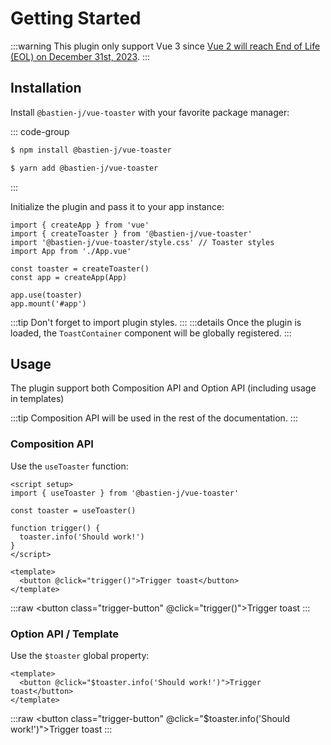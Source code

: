 # Getting Started

:::warning
This plugin only support Vue 3 since [Vue 2 will reach End of Life (EOL) on December 31st, 2023](https://v2.vuejs.org/lts/).
:::

## Installation

Install `@bastien-j/vue-toaster` with your favorite package manager:

::: code-group
```sh [npm]
$ npm install @bastien-j/vue-toaster
```
```sh [yarn]
$ yarn add @bastien-j/vue-toaster
```
:::

Initialize the plugin and pass it to your app instance:

```js{2,3,6,9}
import { createApp } from 'vue'
import { createToaster } from '@bastien-j/vue-toaster'
import '@bastien-j/vue-toaster/style.css' // Toaster styles
import App from './App.vue'

const toaster = createToaster()
const app = createApp(App)

app.use(toaster)
app.mount('#app')
```

:::tip
Don't forget to import plugin styles.
:::
:::details
Once the plugin is loaded, the `ToastContainer` component will be globally registered.
:::

## Usage

The plugin support both Composition API and Option API (including usage in templates)

:::tip
Composition API will be used in the rest of the documentation.
:::

### Composition API

Use the `useToaster` function:

```vue
<script setup>
import { useToaster } from '@bastien-j/vue-toaster'

const toaster = useToaster()

function trigger() {
  toaster.info('Should work!')
}
</script>

<template>
  <button @click="trigger()">Trigger toast</button>
</template>
```

<script setup>
import { useToaster } from '@bastien-j/vue-toaster'

const toaster = useToaster()

function trigger() {
  toaster.info('Should work!')
}
</script>
:::raw
<ClientOnly>
  <button class="trigger-button" @click="trigger()">Trigger toast</button>
</ClientOnly>
:::

### Option API / Template

Use the `$toaster` global property:

```vue
<template>
  <button @click="$toaster.info('Should work!')">Trigger toast</button>
</template>
```

:::raw
<ClientOnly>
  <button class="trigger-button" @click="$toaster.info('Should work!')">Trigger toast</button>
</ClientOnly>
:::

<style scoped>
.trigger-button {
  background-color: #0c8581;
  padding: 5px 7px;
  border-radius: 5px;
  color: white;
  font-size: 16px;
}
</style>
